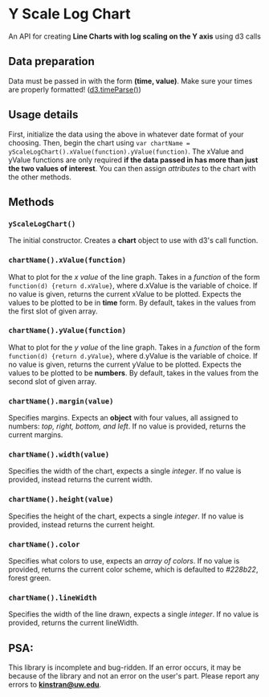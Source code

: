 # Y Scale Log Chart
An API for creating **Line Charts with log scaling on the Y axis** using d3 calls

## Data preparation
Data must be passed in with the form **(time, value)**. Make sure your times are properly formatted! ([d3.timeParse()](https://github.com/d3/d3-time-format/blob/master/README.md#timeParse))

## Usage details
First, initialize the data using the above in whatever date format of your choosing. Then, begin the chart using `var chartName = yScaleLogChart().xValue(function).yValue(function)`. The xValue and yValue functions are only required **if the data passed in has more than just the two values of interest**. You can then assign _attributes_ to the chart with the other methods.

## Methods
### `yScaleLogChart()`
The initial constructor. Creates a **chart** object to use with d3's call function. 

### `chartName().xValue(function)`
What to plot for the _x value_ of the line graph. Takes in a _function_ of the form `function(d) {return d.xValue}`, where d.xValue is the variable of choice. If no value is given, returns the current xValue to be plotted. Expects the values to be plotted to be in **time** form. By default, takes in the values from the first slot of given array.

### `chartName().yValue(function)`
What to plot for the _y value_ of the line graph. Takes in a _function_ of the form `function(d) {return d.yValue}`, where d.yValue is the variable of choice. If no value is given, returns the current yValue to be plotted.  Expects the values to be plotted to be **numbers**. By default, takes in the values from the second slot of given array.

### `chartName().margin(value)`
Specifies margins. Expects an **object** with four values, all assigned to numbers: _top, right, bottom, and left_. If no value is provided, returns the current margins.

### `chartName().width(value)`
Specifies the width of the chart, expects a single _integer_. If no value is provided, instead returns the current width.

### `chartName().height(value)`
Specifies the height of the chart, expects a single _integer_. If no value is provided, instead returns the current height.

### `chartName().color`
Specifies what colors to use, expects an _array of colors_. If no value is provided, returns the current color scheme, which is defaulted to _#228b22_, forest green.

### `chartName().lineWidth`
Specifies the width of the line drawn, expects a single _integer_. If no value is provided, returns the current lineWidth.

## PSA:
This library is incomplete and bug-ridden. If an error occurs, it may be because of the library and not an error on the user's part. Please report any errors to **kinstran@uw.edu**.